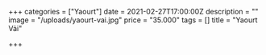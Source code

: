 +++
categories = ["Yaourt"]
date = 2021-02-27T17:00:00Z
description = ""
image = "/uploads/yaourt-vai.jpg"
price = "35.000"
tags = []
title = "Yaourt Vải"

+++
